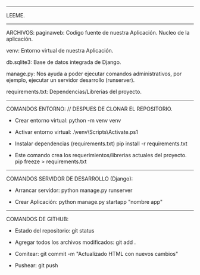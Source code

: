 ______________________________________
LEEME.
______________________________________
ARCHIVOS:
paginaweb:
Codigo fuente de nuestra Aplicación.
Nucleo de la aplicación.

venv:
Entorno virtual de nuestra Aplicación.

db.sqlite3:
Base de datos integrada de Django.

manage.py:
Nos ayuda a poder ejecutar comandos administrativos, por ejemplo, ejecutar un servidor desarrollo (runserver).

requirements.txt:
Dependencias/Librerias del proyecto.

______________________________________
COMANDOS ENTORNO:
// DESPUES DE CLONAR EL REPOSITORIO.

* Crear entorno virtual:
python -m venv venv

* Activar entorno virtual:
.\venv\Scripts\Activate.ps1

* Instalar dependencias (requirements.txt)
pip install -r requirements.txt

* Este comando crea los requerimientos/librerias actuales del proyecto.
pip freeze > requirements.txt

______________________________________
COMANDOS SERVIDOR DE DESARROLLO (Django):

* Arrancar servidor:
python manage.py runserver

* Crear Aplicación:
python manage.py startapp "nombre app"

______________________________________
COMANDOS DE GITHUB:
* Estado del repositorio:
git status

* Agregar todos los archivos modificados:
git add .

* Comitear:
git commit -m "Actualizado HTML con nuevos cambios"

* Pushear:
git push


